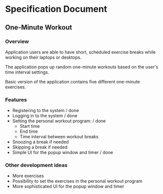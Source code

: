 # Specification Document

## One-Minute Workout

### Overview
Application users are able to have short, scheduled exercise breaks while working on their laptops or desktops.

The application pops up random one-minute workouts based on the user's time interval settings.

Basic version of the application contains five different one-minute exercises.

### Features
- Registering to the system / done
- Logging in to the system / done
- Setting the personal workout program: / done
	* Start time
	* End time
	* Time interval between workout breaks
- Snoozing a break if needed
- Skipping a break if needed
- Simple UI for the popup window and timer / done

### Other development ideas
- More exercises
- Possibility to set the exercises in the personal workout program
- More sophisticated UI for the popup window and timer
